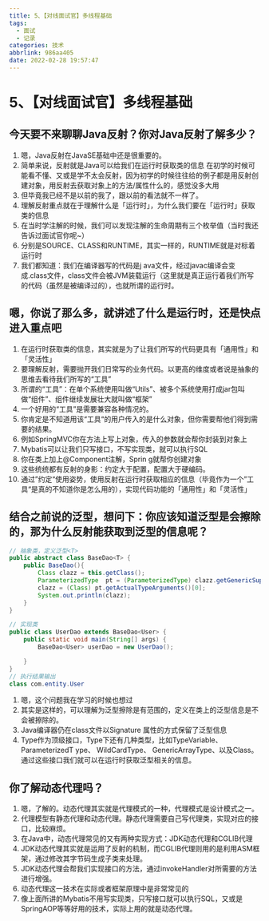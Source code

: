 ```yaml
---
title: 5、【对线面试官】多线程基础
tags:
  - 面试
  - 记录
categories: 技术
abbrlink: 986aa405
date: 2022-02-28 19:57:47
---
```

# 5、【对线面试官】多线程基础

## 今天要不来聊聊Java反射？你对Java反射了解多少？

1. 嗯，Java反射在JavaSE基础中还是很重要的。
2. 简单来说，反射就是Java可以给我们在运行时获取类的信息
   在初学的时候可能看不懂、又或是学不太会反射，因为初学的时候往往给的例子都是用反射创建对象，用反射去获取对象上的方法/属性什么的，感觉没多大用
3. 但毕竟我已经不是以前的我了，跟以前的看法就不一样了。
4. 理解反射重点就在于理解什么是「运行时」，为什么我们要在「运行时」获取类的信息
5. 在当时学注解的时候，我们可以发现注解的生命周期有三个枚举值（当时我还告诉过面试官你呢~）
6. 分别是SOURCE、CLASS和RUNTIME，其实一样的，RUNTIME就是对标着运行时
7. 我们都知道：我们在编译器写的代码是j ava文件，经过javac编译会变成.class文件，class文件会被JVM装载运行（这里就是真正运行着我们所写的代码（虽然是被编译过的），也就所谓的运行时。

## 嗯，你说了那么多，就讲述了什么是运行时，还是快点进入重点吧

1. 在运行时获取类的信息，其实就是为了让我们所写的代码更具有「通用性」和「灵活性」
2. 要理解反射，需要抛开我们日常写的业务代码。以更高的维度或者说是抽象的思维去看待我们所写的“工具”
3. 所谓的“工具”：在单个系统使用叫做“Utils”、被多个系统使用打成jar包叫做“组件”、组件继续发展壮大就叫做“框架”
4. 一个好用的“工具”是需要兼容各种情况的。
5. 你肯定是不知道用该“工具“的用户传入的是什么对象，但你需要帮他们得到需要的结果。
6. 例如SpringMVC你在方法上写上对象，传入的参数就会帮你封装到对象上
7. Mybatis可以让我们只写接口，不写实现类，就可以执行SQL
8. 你在类上加上@Component注解，Sprin g就帮你创建对象
9. 这些统统都有反射的身影：约定大于配置，配置大于硬编码。
10. 通过”约定“使用姿势，使用反射在运行时获取相应的信息（毕竟作为一个”工具“是真的不知道你是怎么用的），实现代码功能的「通用性」和「灵活性」

## 结合之前说的泛型，想问下：你应该知道泛型是会擦除的，那为什么反射能获取到泛型的信息呢？

```java
// 抽象类，定义泛型<T>
public abstract class BaseDao<T> {
    public BaseDao(){
        Class clazz = this.getClass();
        ParameterizedType  pt = (ParameterizedType) clazz.getGenericSuperclass(); 
        clazz = (Class) pt.getActualTypeArguments()[0];
        System.out.println(clazz);
    }
}

// 实现类
public class UserDao extends BaseDao<User> {
    public static void main(String[] args) {
        BaseDao<User> userDao = new UserDao();

    }
}
// 执行结果输出
class com.entity.User
```

1. 嗯，这个问题我在学习的时候也想过
2. 其实是这样的，可以理解为泛型擦除是有范围的，定义在类上的泛型信息是不会被擦除的。
3. Java编译器仍在class文件以Signature 属性的方式保留了泛型信息
4. Type作为顶级接口，Type下还有几种类型，比如TypeVariable、 ParameterizedT ype、 WildCardType、 GenericArrayType、以及Class。通过这些接口我们就可以在运行时获取泛型相关的信息。

## 你了解动态代理吗？

1. 嗯，了解的。动态代理其实就是代理模式的一种，代理模式是设计模式之一。
2. 代理模型有静态代理和动态代理。静态代理需要自己写代理类，实现对应的接口，比较麻烦。
3. 在Java中，动态代理常见的又有两种实现方式：JDK动态代理和CGLIB代理
4. JDK动态代理其实就是运用了反射的机制，而CGLIB代理则用的是利用ASM框架，通过修改其字节码生成子类来处理。
5. JDK动态代理会帮我们实现接口的方法，通过invokeHandler对所需要的方法进行增强。
6. 动态代理这一技术在实际或者框架原理中是非常常见的
7. 像上面所讲的Mybatis不用写实现类，只写接口就可以执行SQL，又或是SpringAOP等等好用的技术，实际上用的就是动态代理。